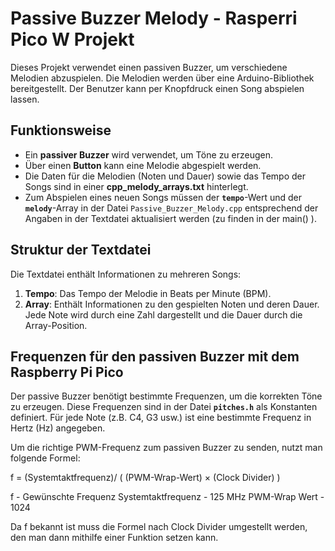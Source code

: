 # Passive Buzzer Melody - Rasperri Pico W Projekt

Dieses Projekt verwendet einen passiven Buzzer, um verschiedene Melodien abzuspielen. Die Melodien werden über eine Arduino-Bibliothek bereitgestellt. Der Benutzer kann per Knopfdruck einen Song abspielen lassen.

## Funktionsweise

- Ein **passiver Buzzer** wird verwendet, um Töne zu erzeugen.
- Über einen **Button** kann eine Melodie abgespielt werden.
- Die Daten für die Melodien (Noten und Dauer) sowie das Tempo der Songs sind in einer **cpp_melody_arrays.txt** hinterlegt.
- Zum Abspielen eines neuen Songs müssen der **`tempo`**-Wert und der **`melody`**-Array in der Datei `Passive_Buzzer_Melody.cpp` entsprechend der Angaben in der Textdatei aktualisiert werden (zu finden in der main() ).

## Struktur der Textdatei

Die Textdatei enthält Informationen zu mehreren Songs:

1. **Tempo**: Das Tempo der Melodie in Beats per Minute (BPM).
2. **Array**: Enthält Informationen zu den gespielten Noten und deren Dauer. Jede Note wird durch eine Zahl dargestellt und die Dauer durch die Array-Position.

## Frequenzen für den passiven Buzzer mit dem Raspberry Pi Pico

Der passive Buzzer benötigt bestimmte Frequenzen, um die korrekten Töne zu erzeugen. Diese Frequenzen sind in der Datei **`pitches.h`** als Konstanten definiert. Für jede Note (z.B. C4, G3 usw.) ist eine bestimmte Frequenz in Hertz (Hz) angegeben.

Um die richtige PWM-Frequenz zum passiven Buzzer zu senden, nutzt man folgende Formel:

f =  (Systemtaktfrequenz)/
( (PWM-Wrap-Wert) × (Clock Divider) )

f - Gewünschte Frequenz
Systemtaktfrequenz - 125 MHz
PWM-Wrap Wert - 1024

Da f bekannt ist muss die Formel nach Clock Divider umgestellt werden, den man dann mithilfe einer Funktion setzen kann.
